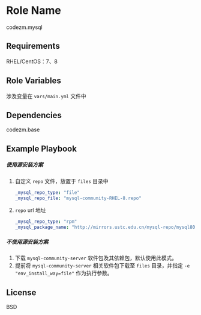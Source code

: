 Role Name
=========
codezm.mysql

Requirements
------------

RHEL/CentOS：7、8

Role Variables
--------------

涉及变量在 `vars/main.yml` 文件中

Dependencies
------------
codezm.base

Example Playbook
----------------
##### 使用源安装方案
1. 自定义 `repo` 文件，放置于 `files` 目录中
    ```yml
    _mysql_repo_type: "file"
    _mysql_repo_file: "mysql-community-RHEL-8.repo"
    ```
2. `repo` url 地址
    ```yml
    _mysql_repo_type: "rpm"
    _mysql_package_name: "http://mirrors.ustc.edu.cn/mysql-repo/mysql80-community-release-el8-1.noarch.rpm"
    ```

##### 不使用源安装方案
1. 下载 `mysql-community-server` 软件包及其依赖包，默认使用此模式。
2. 提前将 `mysql-community-server` 相关软件包下载至 `files` 目录，并指定 `-e "env_install_way=file"` 作为执行参数。

License
-------

BSD
